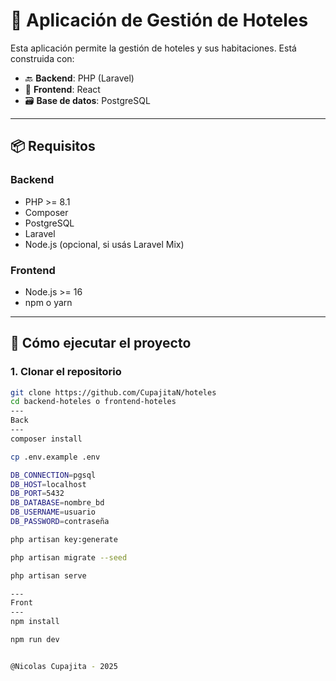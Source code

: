 # 🏨 Aplicación de Gestión de Hoteles

Esta aplicación permite la gestión de hoteles y sus habitaciones. Está construida con:

- 🔙 **Backend**: PHP (Laravel)
- 🎨 **Frontend**: React
- 🗃️ **Base de datos**: PostgreSQL

---

## 📦 Requisitos

### Backend
- PHP >= 8.1
- Composer
- PostgreSQL
- Laravel
- Node.js (opcional, si usás Laravel Mix)

### Frontend
- Node.js >= 16
- npm o yarn

---

## 🚀 Cómo ejecutar el proyecto

### 1. Clonar el repositorio

```bash
git clone https://github.com/CupajitaN/hoteles
cd backend-hoteles o frontend-hoteles
---
Back
---
composer install

cp .env.example .env

DB_CONNECTION=pgsql
DB_HOST=localhost
DB_PORT=5432
DB_DATABASE=nombre_bd
DB_USERNAME=usuario
DB_PASSWORD=contraseña

php artisan key:generate

php artisan migrate --seed

php artisan serve

---
Front
---
npm install

npm run dev


@Nicolas Cupajita - 2025

